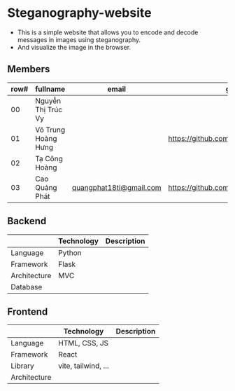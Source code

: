 # Steganography-website
- This is a simple website that allows you to encode and decode messages in images using steganography.
- And visualize the image in the browser.

## Members
| row# | fullname            | email                  | git|
|------| ------------------- | ------ | -------- | 
|00    | Nguyễn Thị Trúc Vy  |  | |
|01    | Võ Trung Hoàng Hưng | | https://github.com/HungBacktracking|
|02    | Tạ Công Hoàng | | |
|03    | Cao Quảng Phát | quangphat18ti@gmail.com | https://github.com/quangphat18ti |

## Backend
|  | Technology | Description |
| --- | --- | --- |
|Language| Python | |
|Framework| Flask | |
|Architecture| MVC | |
|Database|  | |

## Frontend
|  | Technology | Description |
| --- | --- | --- |
|Language| HTML, CSS, JS | |
|Framework| React | |
|Library| vite, tailwind, ... | |
|Architecture|  | |